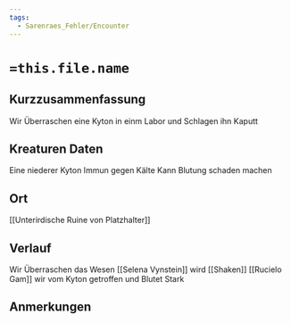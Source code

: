 ```yaml
---
tags:
  - Sarenraes_Fehler/Encounter
---
```

# `=this.file.name`
## Kurzzusammenfassung
Wir Überraschen eine Kyton in einm Labor und Schlagen ihn Kaputt


## Kreaturen Daten
Eine niederer Kyton
Immun gegen Kälte
Kann Blutung schaden machen

## Ort
[[Unterirdische Ruine von Platzhalter]]

## Verlauf
Wir Überraschen das Wesen
[[Selena Vynstein]] wird [[Shaken]]
[[Rucielo Gam]] wir vom Kyton getroffen und Blutet Stark

## Anmerkungen
